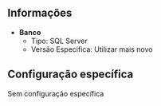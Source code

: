 ## Informações
- **Banco**
    - Tipo: SQL Server
    - Versão Especifica: Utilizar mais novo
## Configuração específica
Sem configuração específica